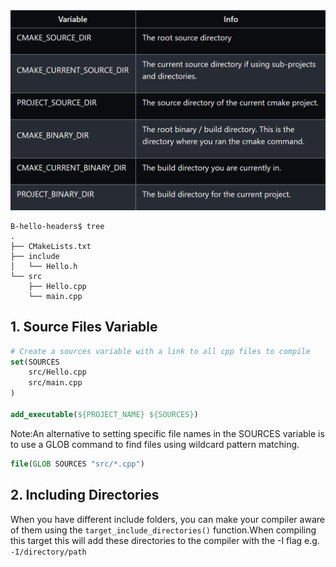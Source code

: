 <img src='./res/variable.png'>

```
B-hello-headers$ tree
.
├── CMakeLists.txt
├── include
│   └── Hello.h
└── src
    ├── Hello.cpp
    └── main.cpp
```

## 1. Source Files Variable
```cmake
# Create a sources variable with a link to all cpp files to compile
set(SOURCES
    src/Hello.cpp
    src/main.cpp
)

add_executable(${PROJECT_NAME} ${SOURCES})
```
Note:An alternative to setting specific file names in the SOURCES variable is to use a GLOB command to find files using wildcard pattern matching.
```cmake
file(GLOB SOURCES "src/*.cpp")
```
## 2. Including Directories

When you have different include folders, you can make your compiler aware of them using the `target_include_directories()` function.When compiling this target this will add these directories to the compiler with the -I flag e.g. `-I/directory/path`
